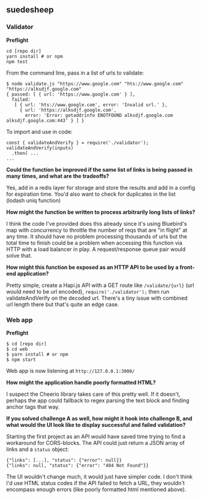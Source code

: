 ## suedesheep

### Validator

**Preflight**

```
cd [repo dir]
yarn install # or npm
npm test
```

From the command line, pass in a list of urls to validate:

```
$ node validate.js "https://www.google.com" "hts://www.google.com"  "https://alksdjf.google.com"
{ passed: [ { url: 'https://www.google.com' } ],
  failed:
   [ { url: 'hts://www.google.com', error: 'Invalid url.' },
     { url: 'https://alksdjf.google.com',
       error: 'Error: getaddrinfo ENOTFOUND alksdjf.google.com alksdjf.google.com:443' } ] }
```

To import and use in code:

```
const { validateAndVerify } = require('./validator');
validateAndVerify(inputs)
  .then( ...
...
```

**Could the function be improved if the same list of links is being passed in many times, and what are the tradeoffs?**

Yes, add in a redis layer for storage and store the results and add in a config for expiration time. You'd also want to check for duplicates in the list (lodash uniq function)

**How might the function be written to process arbitrarily long lists of links?**

I think the code I've provided does this already since it's using Bluebird's map with concurrency to throttle the number of reqs that are "in flight" at any time. It should have no problem processing thousands of urls but the total time to finish could be a problem when accessing this function via HTTP with a load balancer in play. A request/response queue pair would solve that.


**How might this function be exposed as an HTTP API to be used by a front-end application?**

Pretty simple, create a Hapi.js API with a GET route like `/validate/{url}` (url would need to be url encoded),  `require('./validator');` then run validateAndVerify on the decoded url. There's a tiny issue with combined url length there but that's quite an edge case.


### Web app

**Preflight**

```
$ cd [repo dir]
$ cd web
$ yarn install # or npm
$ npm start
```

Web app is now listening at `http://127.0.0.1:3000/`

**How might the application handle poorly formatted HTML?**

I suspect the Cheerio library takes care of this pretty well. If it doesn't, perhaps the app could fallback to regex parsing the text block and finding anchor tags that way.

**If you solved challenge A as well, how might it hook into challenge B, and what would the UI look like to display successful and failed validation?**

Starting the first project as an API would have saved time trying to find a workaround for CORS-blocks. The API could just return a JSON array of links and a `status` object:

```
{"links": [...], "status": {"error": null}}
{"links": null, "status": {"error": "404 Not Found"}}
```   
The UI wouldn't change much, it would just have simpler code. I don't think I'd use HTML status codes if the API failed to fetch a URL, they wouldn't encompass enough errors (like poorly formatted html mentioned above).
